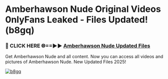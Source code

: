 # Amberhawson Nude Original Videos 0nlyFans Leaked - Files Updated! (b8gq)

<h3>🔴 CLICK HERE 🌐==►► <a href="https://tinyurl.com/yc6ubb5a" rel="nofollow">Amberhawson Nude Updated Files</a></h3>

Get Amberhawson Nude and all content. Now you can access all videos and pictures of Amberhawson Nude. New Updated Files 2025!

[![b8gq](https://i.imgur.com/7eu0CRL.gif)](https://tinyurl.com/yc6ubb5a)
